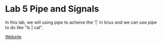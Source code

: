 # Lab 5 Pipe and Signals
In this lab, we will using pipe to acheive the '|' in linux and we can use pipe to do like "ls | cat". 

[Website](https://calvinkam.github.io/csci3150-Fall17-lab-pipes-signal/)
